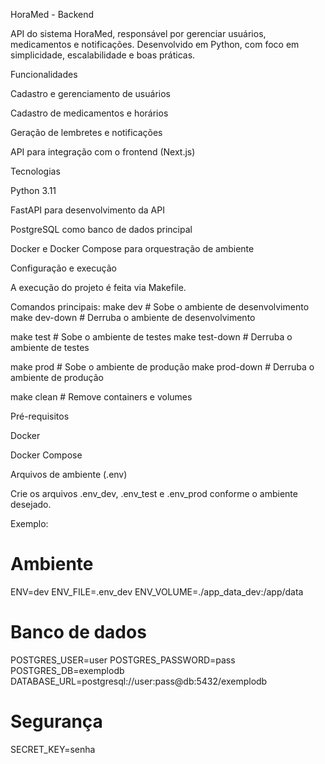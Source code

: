 HoraMed - Backend

API do sistema HoraMed, responsável por gerenciar usuários, medicamentos e notificações.
Desenvolvido em Python, com foco em simplicidade, escalabilidade e boas práticas.

Funcionalidades

Cadastro e gerenciamento de usuários

Cadastro de medicamentos e horários

Geração de lembretes e notificações

API para integração com o frontend (Next.js)

Tecnologias

Python 3.11

FastAPI para desenvolvimento da API

PostgreSQL como banco de dados principal

Docker e Docker Compose para orquestração de ambiente

Configuração e execução

A execução do projeto é feita via Makefile.

Comandos principais:
make dev         # Sobe o ambiente de desenvolvimento
make dev-down    # Derruba o ambiente de desenvolvimento

make test        # Sobe o ambiente de testes
make test-down   # Derruba o ambiente de testes

make prod        # Sobe o ambiente de produção
make prod-down   # Derruba o ambiente de produção

make clean       # Remove containers e volumes

Pré-requisitos

Docker

Docker Compose

Arquivos de ambiente (.env)

Crie os arquivos .env_dev, .env_test e .env_prod conforme o ambiente desejado.

Exemplo:
# Ambiente
ENV=dev
ENV_FILE=.env_dev
ENV_VOLUME=./app_data_dev:/app/data

# Banco de dados
POSTGRES_USER=user
POSTGRES_PASSWORD=pass
POSTGRES_DB=exemplodb
DATABASE_URL=postgresql://user:pass@db:5432/exemplodb

# Segurança
SECRET_KEY=senha
